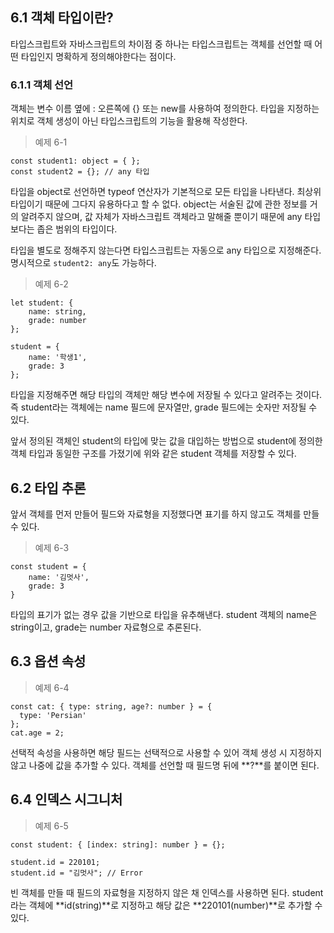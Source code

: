## 6.1 객체 타입이란?

타입스크립트와 자바스크립트의 차이점 중 하나는 타입스크립트는 객체를 선언할 때 어떤 타입인지 명확하게 정의해야한다는 점이다. 

### 6.1.1 객체 선언

객체는 변수 이름 옆에  : 오른쪽에 {} 또는 new를 사용하여 정의한다. 타입을 지정하는 위치로 객체 생성이 아닌 타입스크립트의 기능을 활용해 작성한다. 

> 예제 6-1
> 

```tsx
const student1: object = { };
const student2 = {}; // any 타입
```

타입을 object로 선언하면 typeof 연산자가 기본적으로 모든 타입을 나타낸다. 최상위 타입이기 때문에 그다지 유용하다고 할 수 없다. object는 서술된 값에 관한 정보를 거의 알려주지 않으며, 값 자체가 자바스크립트 객체라고 말해줄 뿐이기 때문에 any 타입보다는 좁은 범위의 타입이다. 

타입을 별도로 정해주지 않는다면 타입스크립트는 자동으로 any 타입으로 지정해준다. 명시적으로 `student2: any`도 가능하다. 

> 예제 6-2
> 

```tsx
let student: {
	name: string,
	grade: number
};

student = {
	name: '학생1',
	grade: 3
};
```

타입을 지정해주면 해당 타입의 객체만 해당 변수에 저장될 수 있다고 알려주는 것이다. 즉 student라는 객체에는 name 필드에 문자열만, grade 필드에는 숫자만 저장될 수 있다. 

앞서 정의된 객체인 student의 타입에 맞는 값을 대입하는 방법으로 student에 정의한 객체 타입과 동일한 구조를 가졌기에 위와 같은 student 객체를 저장할 수 있다.

## 6.2 타입 추론

앞서 객체를 먼저 만들어 필드와 자료형을 지정했다면 표기를 하지 않고도 객체를 만들 수 있다. 

> 예제 6-3
> 

```tsx
const student = {
    name: '김멋사',
    grade: 3
}
```

타입의 표기가 없는 경우 값을 기반으로 타입을 유추해낸다. student 객체의 name은 string이고, grade는 number 자료형으로 추론된다. 

## 6.3 옵션 **속성**

> 예제 6-4
> 

```tsx
const cat: { type: string, age?: number } = { 
  type: 'Persian'
};
cat.age = 2;
```

선택적 속성을 사용하면 해당 필드는 선택적으로 사용할 수 있어 객체 생성 시 지정하지 않고 나중에 값을 추가할 수 있다. 객체를 선언할 때 필드명 뒤에 **?**를 붙이면 된다. 

## 6.4 인덱스 시그니처

> 예제 6-5
> 

```tsx
const student: { [index: string]: number } = {};

student.id = 220101; 
student.id = "김멋사"; // Error
```

빈 객체를 만들 때 필드의 자료형을 지정하지 않은 채 인덱스를 사용하면 된다. student라는 객체에 **id(string)**로 지정하고 해당 값은 **220101(number)**로 추가할 수 있다.
